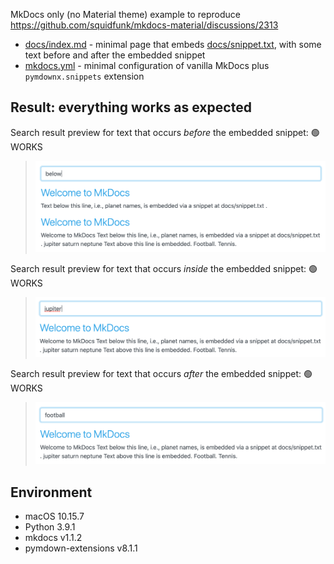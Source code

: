 MkDocs only (no Material theme) example to reproduce https://github.com/squidfunk/mkdocs-material/discussions/2313

* [docs/index.md](docs/index.md) - minimal page that embeds [docs/snippet.txt](docs/snippet.txt), with some text before and after the embedded snippet
* [mkdocs.yml](mkdocs.yml) - minimal configuration of vanilla MkDocs plus `pymdownx.snippets` extension


## Result: everything works as expected

Search result preview for text that occurs *before* the embedded snippet: 🟢 WORKS

> ![](works-1.png)

Search result preview for text that occurs *inside* the embedded snippet: 🟢 WORKS

> ![](works-2.png)

Search result preview for text that occurs *after* the embedded snippet: 🟢 WORKS

> ![](works-3.png)


## Environment

* macOS 10.15.7
* Python 3.9.1
* mkdocs v1.1.2
* pymdown-extensions v8.1.1
